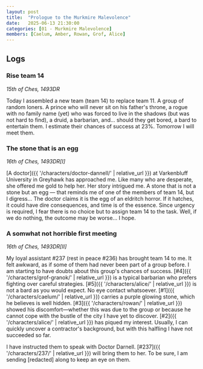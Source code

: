 ```yaml
---
layout: post
title:  "Prologue to the Murkmire Malevolence"
date:   2025-06-13 21:30:00
categories: [01 - Murkmire Malevolence]
members: [Caelum, Amber, Rowan, Grof, Alice]
---
```


## Logs

### Rise team 14
*15th of Ches, 1493DR*

Today I assembled a new team (team 14) to replace team 11. A group of random loners. A prince who will never sit on his father's throne, a rogue with no family name (yet) who was forced to live in the shadows (but was not hard to find), a druid, a barbarian, and... should they get bored, a bard to entertain them. I estimate their chances of success at 23%. Tomorrow I will meet them.

### The stone that is an egg
*16th of Ches, 1493DR[I]*

[A doctor]({{ '/characters/doctor-dannell/' | relative_url }}) at Varkenbluff University in Greyhawk has approached me. Like many who are desperate, she offered me gold to help her. Her story intrigued me. A stone that is not a stone but an egg — that reminds me of one of the members of team 14, but I digress... The doctor claims it is the egg of an eldritch horror. If it hatches, it could have dire consequences, and time is of the essence. Since urgency is required, I fear there is no choice but to assign team 14 to the task. Well, if we do nothing, the outcome may be worse... I hope.

### A somwhat not horrible first meeting
*16th of Ches, 1493DR[II]*

My loyal assistant #237 (rest in peace #236) has brought team 14 to me. It felt awkward, as if some of them had never been part of a group before. I am starting to have doubts about this group's chances of success. [#4]({{ '/characters/grof-granok/' | relative_url }}) is a typical barbarian who prefers fighting over careful strategies. [#5]({{ '/characters/alice/' | relative_url }}) is not a bard as you would expect. No eye contact whatsoever. [#1]({{ '/characters/caelum/' | relative_url }}) carries a purple glowing stone, which he believes is well hidden. [#3]({{ '/characters/rowan/' | relative_url }}) showed his discomfort—whether this was due to the group or because he cannot cope with the bustle of the city I have yet to discover. [#2]({{ '/characters/alice/' | relative_url }}) has piqued my interest. Usually, I can quickly uncover a contractor's background, but with this halfling I have not succeeded so far.

I have instructed them to speak with Doctor Darnell. [#237]({{ '/characters/237/' | relative_url }}) will bring them to her. To be sure, I am sending [redacted] along to keep an eye on them.

